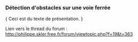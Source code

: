 ### Détection d'obstacles sur une voie ferrée

{
	Ceci est du texte de présentation.
}

Lien vers le thread du forum :
http://philippe.skler.free.fr/forum/viewtopic.php?f=19&t=363
